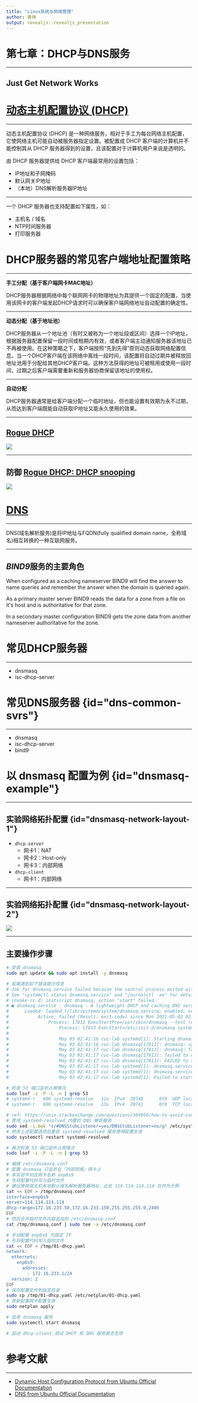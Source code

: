 ```yaml
---
title: "Linux系统与网络管理"
author: 黄玮
output: revealjs::revealjs_presentation
---
```


# 第七章：DHCP与DNS服务

---

## Just Get Network Works

# [动态主机配置协议 (DHCP)](https://help.ubuntu.com/lts/serverguide/dhcp.html)

---

动态主机配置协议 (DHCP) 是一种网络服务，相对于手工为每台网络主机配置，它使网络主机可能自动被服务器指定设置。被配置成 DHCP 客户端的计算机并不能控制其从 DHCP 服务器得到的设置，且该配置对于计算机用户来说是透明的。

由 DHCP 服务器提供给 DHCP 客户端最常用的设置包括：

* IP地址和子网掩码
* 默认网关IP地址
* （本地）DNS解析服务器IP地址

---

一个 DHCP 服务器也支持配置如下属性，如：

* 主机名 / 域名
* NTP时间服务器
* 打印服务器

# DHCP服务器的常见客户端地址配置策略

---

**手工分配（基于客户端网卡MAC地址）**

DHCP服务器根据网络中每个联网网卡的物理地址为其提供一个固定的配置，当使用该网卡的客户端发起DHCP请求时可以确保客户端网络地址自动配置的确定性。

---

**动态分配（基于地址池）**

DHCP服务器从一个地址池（有时又被称为一个地址段或区间）选择一个IP地址，根据服务器配置保留一段时间或租期内有效，或者客户端主动通知服务器该地址已不再被使用。在这种策略之下，客户端按照“先到先得”原则动态获取网络配置信息。当一个DHCP客户端在该网络中离线一段时间，该配置将自动过期并被释放回地址池用于分配给其他DHCP客户端。这种方法获得的地址可被租用或使用一段时间，过期之后客户端需要重新和服务器协商保留该地址的使用权。

---

**自动分配**

DHCP服务器通常是给客户端分配一个临时地址，但也能设置有效期为永不过期，从而达到客户端既能自动获取IP地址又能永久使用的效果。

---

## [Rogue DHCP](https://en.wikipedia.org/wiki/Rogue_DHCP)

![](images/chap0x07/rogue-dhcp.png)

---

## 防御 [Rogue DHCP: DHCP snooping](https://en.wikipedia.org/wiki/DHCP_snooping)

![](images/chap0x07/dhcp-snooping.png)

# [DNS](https://help.ubuntu.com/lts/serverguide/dns.html)

---

DNS(域名解析服务)是将IP地址与FQDN(fully qualified domain name，全称域名)相互转换的一种互联网服务。

---

## ***BIND9***服务的主要角色

When configured as a caching nameserver BIND9 will find the answer to name queries and remember the answer when the domain is queried again.

As a primary master server BIND9 reads the data for a zone from a file on it's host and is authoritative for that zone.

In a secondary master configuration BIND9 gets the zone data from another nameserver authoritative for the zone.

# 常见DHCP服务器

---

* dnsmasq
* isc-dhcp-server

# 常见DNS服务器 {id="dns-common-svrs"}

---

* dnsmasq
* isc-dhcp-server
* bind9

# 以 dnsmasq 配置为例 {id="dnsmasq-example"}

---

## 实验网络拓扑配置 {id="dnsmasq-network-layout-1"}

* `dhcp-server`
    * 网卡1：NAT
    * 网卡2：Host-only
    * 网卡3：内部网络
* `dhcp-client`
    * 网卡1：内部网络

---

## 实验网络拓扑配置 {id="dnsmasq-network-layout-2"}

![](images/chap0x07/dnsmasq-exp-network.png)

---

## 主要操作步骤

```bash
# 安装 dnsmasq
sudo apt update && sudo apt install -y dnsmasq

# 如果遇到如下错误提示信息
# Job for dnsmasq.service failed because the control process exited with error code.
# See "systemctl status dnsmasq.service" and "journalctl -xe" for details.
# invoke-rc.d: initscript dnsmasq, action "start" failed.
# ● dnsmasq.service - dnsmasq - A lightweight DHCP and caching DNS server
#      Loaded: loaded (/lib/systemd/system/dnsmasq.service; enabled; vendor preset: enabled)
#           Active: failed (Result: exit-code) since Mon 2021-05-03 02:41:17 UTC; 11ms ago
#               Process: 17812 ExecStartPre=/usr/sbin/dnsmasq --test (code=exited, status=0/SUCCESS)
#                   Process: 17813 ExecStart=/etc/init.d/dnsmasq systemd-exec (code=exited, status=2)
# 
#                   May 03 02:41:16 cuc-lab systemd[1]: Starting dnsmasq - A lightweight DHCP and caching DNS server...
#                   May 03 02:41:16 cuc-lab dnsmasq[17812]: dnsmasq: syntax check OK.
#                   May 03 02:41:17 cuc-lab dnsmasq[17813]: dnsmasq: failed to create listening socket for port 53: Address already in use
#                   May 03 02:41:17 cuc-lab dnsmasq[17813]: failed to create listening socket for port 53: Address already in use
#                   May 03 02:41:17 cuc-lab dnsmasq[17813]: FAILED to start up
#                   May 03 02:41:17 cuc-lab systemd[1]: dnsmasq.service: Control process exited, code=exited, status=2/INVALIDARGUMENT
#                   May 03 02:41:17 cuc-lab systemd[1]: dnsmasq.service: Failed with result 'exit-code'.
#                   May 03 02:41:17 cuc-lab systemd[1]: Failed to start dnsmasq - A lightweight DHCP and caching DNS server.

# 检查 53 端口监听占用情况
sudo lsof -i -P -L -n | grep 53
# systemd-r   606 systemd-resolve   12u  IPv4  20740      0t0  UDP localhost:53
# systemd-r   606 systemd-resolve   13u  IPv4  20741      0t0  TCP localhost:53 (LISTEN)

# ref: https://unix.stackexchange.com/questions/304050/how-to-avoid-conflicts-between-dnsmasq-and-systemd-resolved/358485
# 禁用 systemd-resolved 内置的 DNS 解析服务 
sudo sed -i.bak "s/#DNSStubListener=yes/DNSStubListener=no/g" /etc/systemd/resolved.conf
# 修改上述配置选项后重启 systemd-resolved 服务使得配置生效
sudo systemctl restart systemd-resolved

# 再次检查 53 端口监听占用情况
sudo lsof -i -P -L -n | grep 53

# 编辑 /etc/dnsmasq.conf
# 配置 dnsmasq 只监听在「内部网络」网卡上
# 本实验中对应网卡名称 enp0s9
# 先将配置代码写入临时文件
# 建议使用宿主机本地默认域名解析服务器地址，此处 114.114.114.114 仅作为示例
cat << EOF > /tmp/dnsmasq.conf
interface=enp0s9
server=114.114.114.114 
dhcp-range=172.16.233.50,172.16.233.150,255.255.255.0,240h
EOF
# 然后合并临时文件内容追加到 /etc/dnsmasq.conf
cat /tmp/dnsmasq.conf | sudo tee -a /etc/dnsmasq.conf

# 手动配置 enp0s9 为固定 IP
# 先将配置代码写入临时文件
cat << EOF > /tmp/01-dhcp.yaml
network:
  ethernets:
    enp0s9:
      addresses:
        - 172.16.233.1/24
  version: 2
EOF
# 保存配置文件到指定目录
sudo cp /tmp/01-dhcp.yaml /etc/netplan/01-dhcp.yaml
# 使新配置网卡配置生效
sudo netplan apply

# 启用 dnsmasq 服务
sudo systemctl start dnsmasq

# 启动 dhcp-client 测试 DHCP 和 DNS 服务是否生效
```

# 参考文献

---

* [Dynamic Host Configuration Protocol from Ubuntu Official Documentation](https://help.ubuntu.com/lts/serverguide/dhcp.html)
* [DNS from Ubuntu Official Documentation](https://help.ubuntu.com/lts/serverguide/dns.html)

